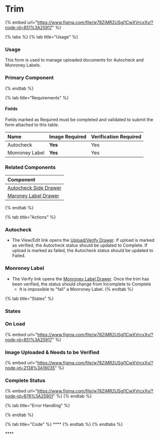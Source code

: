 # Trim

{% embed url="https://www.figma.com/file/w78ZiMR2USgl1CwXVrcxXv/?node-id=851%3A25917" %}

{% tabs %}
{% tab title="Usage" %}
### Usage

This form is used to manage uploaded documents for Autocheck and Monroney Labels. 

### Primary Component
{% endtab %}

{% tab title="Requirements" %}
#### Fields

Fields marked as Required must be completed and validated to submit the form attached to this table.

| Name | Image Required | Verification Required |
| :--- | :--- | :--- |
| Autocheck | **Yes** | Yes |
| Monroney Label | **Yes** | Yes |

### Related Components

| Component |
| :--- |
| [Autocheck Side Drawer](../../../components/drawer/verification.md) |
| [Maroney Label Drawer](../../drawer-templates/drawer-trim.md) |
{% endtab %}

{% tab title="Actions" %}
### Autocheck

* The View/Edit link opens the [Upload/Verify Drawer](../../drawer-templates/upload-verify-drawer.md). If upload is marked as verified, the Autocheck status should be updated to Complete. If upload is marked as failed, the Autocheck status should be updated to Failed.

### Monroney Label

* The Verify link opens the [Monroney Label Drawer](../../drawer-templates/drawer-trim.md). Once the trim has been verified, the status should change from Incomplete to Complete
  * It is impossible to "fail" a Monroney Label.
{% endtab %}

{% tab title="States" %}
### **States**

### **On Load**

{% embed url="https://www.figma.com/file/w78ZiMR2USgl1CwXVrcxXv/?node-id=851%3A25917" %}

### **Image Uploaded & Needs to be Verified**

{% embed url="https://www.figma.com/file/w78ZiMR2USgl1CwXVrcxXv/?node-id=2138%3A16035" %}

### Complete Status

{% embed url="https://www.figma.com/file/w78ZiMR2USgl1CwXVrcxXv/?node-id=876%3A25901" %}
{% endtab %}

{% tab title="Error Handling" %}

{% endtab %}

{% tab title="Code" %}
\*\*\*\*
{% endtab %}
{% endtabs %}





\*\*\*\*



